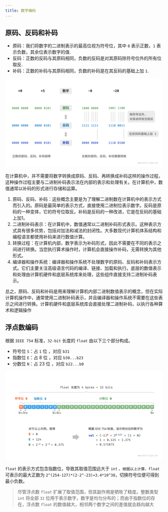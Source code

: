 ```yaml
---
title: 数字编码
---
```


## 原码、反码和补码

- 原码：我们将数字的二进制表示的最高位视为符号位，其中 `0` 表示正数，`1` 表示负数，其余位表示数字的值.
- 反码：正数的反码与其原码相同，负数的反码是对其原码除符号位外的所有位取反.
- 补码：正数的补码与其原码相同，负数的补码是在其反码的基础上加 `1`.

![原码、反码与补码之间的相互转换](../assets/1s_2s_complement.png)


在计算机中，并不需要将数字转换成原码、反码、再转换成补码这样的操作过程，这种操作过程主要与二进制补码表示法在内部的表示和处理有关。在计算机中，数值通常以补码的形式进行存储和运算。

1. 原码、反码、补码：这些概念主要是为了理解二进制数在计算机中的表示方式而引入的。原码是最简单的表示方式，直接使用二进制位表示数字。反码是原码的一种变体，它的符号位取反。补码是反码的一种改进，它是在反码的基础上加1。
2. 二进制补码表示：在计算机中，数值通常以二进制补码形式表示。这种表示方式具有很多优势，包括对加法和减法的封闭性。大多数现代计算机体系结构和编程语言都使用补码来进行数值计算。
3. 转换过程：在计算机内部，数字表示为补码形式，因此不需要在不同的表示之间进行转换。当您执行算术操作时，计算机会直接操作补码，无需转换为其他形式。
4. 编译器和操作系统：编译器和操作系统不处理数字的原码、反码和补码表示方式。它们主要关注高级语言代码的编译、链接、加载和执行。底层的数值表示和处理由计算机硬件和底层系统库来处理，这些组件直接支持二进制补码表示。

总之，原码、反码和补码是用来理解计算机内部二进制数值表示的概念，但在实际计算机操作中，通常使用二进制补码表示，并且编译器和操作系统不需要在这些表示之间进行转换。计算机硬件和底层系统库会直接处理二进制补码，以执行各种算术和逻辑操作

## 浮点数编码

根据 `IEEE 754` 标准，`32-bit` 长度的 `float` 由以下三个部分构成。

- 符号位 `S`：占 `1` 位 ，对应 `b31`
- 指数位 `E`：占 8 位 ，对应 `b30...b23`
- 分数位 `N`：占 23 位 ，对应 `b22...b0`

![ IEEE 754 标准下的 float 的计算示例](../assets/ieee_754_float.png)

`float` 的表示方式包含指数位，导致其取值范围远大于 `int` `。根据以上计算，float` 可表示的最大正数为 `2^(254-127)*(2-2^-23)≈3.4*10^38`，切换符号位便可得到最小负数。 

> 尽管浮点数 `float` 扩展了取值范围，但其副作用是牺牲了精度。整数类型 `int` 将全部 `32` 位用于表示数字，数字是均匀分布的；而由于指数位的存在，浮点数 `float` 的数值越大，相邻两个数字之间的差值就会趋向越大
